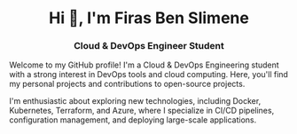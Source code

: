 <h1 align="center">Hi 👋, I'm Firas Ben Slimene</h1>
<h3 align="center">Cloud & DevOps Engineer Student</h3>
<p>Welcome to my GitHub profile! I'm a Cloud & DevOps Engineering student with a strong interest in DevOps tools and cloud computing. Here, you'll find my personal projects and contributions to open-source projects. </p>
<p>I'm enthusiastic about exploring new technologies, including Docker, Kubernetes, Terraform, and Azure, where I specialize in CI/CD pipelines, configuration management, and deploying large-scale applications. </p>

